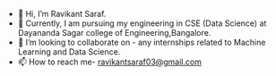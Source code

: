 - 👋 Hi, I’m Ravikant Saraf.
- 🌱 Currently, I am pursuing my engineering in CSE (Data Science) at Dayananda Sagar college of Engineering,Bangalore. 
- 💞️ I’m looking to collaborate on - any internships related to Machine Learning and Data Science.
- 📫 How to reach me- ravikantsaraf03@gmail.com

<!---
Ravikant2003/Ravikant2003 is a ✨ special ✨ repository because its `README.md` (this file) appears on your GitHub profile.
You can click the Preview link to take a look at your changes.
--->
